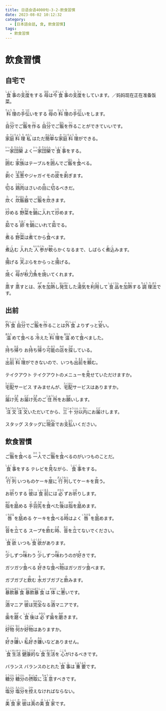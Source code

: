 ```yaml
---
title: 日语会语4000句-3-2-飲食習慣
date: 2023-08-02 10:12:32
category:
  - [日本語会話, 食, 飲食習慣]
tags:
  - 飲食習慣
---
```


# 飲食習慣

## 自宅で

<ruby>食<rt>しょく</rt>事<rt>じ</rt>の<rt></rt>支<rt>し</rt>度<rt>たく</rt>をする</ruby>
<ruby>母<rt>はは</rt>は<rt></rt>今<rt>いま</rt>食<rt>しょく</rt>事<rt>じ</rt>の<rt></rt>支<rt>し</rt>度<rt>たく</rt>をしています。／妈妈现在正在准备饭菜。</ruby>

<!-- more -->

<ruby>料<rt>りょう</rt>理<rt>り</rt>の<rt></rt>手<rt>て</rt>伝<rt>つだ</rt>いをする</ruby>
<ruby>母<rt>はは</rt>の<rt></rt>料<rt>りょう</rt>理<rt>り</rt>の<rt></rt>手<rt>て</rt>伝<rt>つだ</rt>いをします。</ruby>

<ruby>自<rt>じ</rt>分<rt>ぶん</rt>でご<rt></rt>飯<rt>はん</rt>を<rt></rt>作<rt>つく</rt>る</ruby>
<ruby>自<rt>じ</rt>分<rt>ぶん</rt>でご<rt></rt>飯<rt>はん</rt>を<rt></rt>作<rt>つく</rt>ることができていいです。</ruby>

<ruby>家<rt>か</rt>庭<rt>てい</rt>料<rt>りょう</rt>理<rt>り</rt></ruby>
<ruby>私<rt>わたし</rt>はただ<rt></rt>簡<rt>かん</rt>単<rt>たん</rt>な<rt></rt>家<rt>か</rt>庭<rt>てい</rt>料<rt>りょう</rt>理<rt>り</rt>ができる。</ruby>

<ruby>一<rt>いっ</rt>家<rt>か</rt>団<rt>だん</rt>欒<rt>らん</rt></ruby>
<ruby>よく<rt></rt>一<rt>いっ</rt>家<rt>か</rt>団<rt>だん</rt>欒<rt>らん</rt>で<rt></rt>食<rt>しょく</rt>事<rt>じ</rt>をする。</ruby>

<ruby>囲<rt>かこ</rt>む</ruby>
<ruby>家<rt>か</rt>族<rt>ぞく</rt>はテーブルを<rt></rt>囲<rt>かこ</rt>んでご<rt></rt>飯<rt>はん</rt>を<rt></rt>食<rt>た</rt>べる。</ruby>

<ruby>剥<rt>は</rt>ぐ</ruby>
<ruby>玉<rt>たま</rt>葱<rt>ねぎ</rt>やジャガイモの<rt></rt>皮<rt>かわ</rt>を<rt></rt>剥<rt>は</rt>ぎます。</ruby>

<ruby>切<rt>き</rt>る</ruby>
<ruby>鶏<rt>とり</rt>肉<rt>にく</rt>はさいの<rt></rt>目<rt>め</rt>に<rt></rt>切<rt>き</rt>るべきだ。</ruby>

<ruby>炊<rt>た</rt>く</ruby>
<ruby>炊<rt>すい</rt>飯<rt>はん</rt>器<rt>き</rt>でご<rt></rt>飯<rt>はん</rt>を<rt></rt>炊<rt>た</rt>きます。</ruby>

<ruby>炒<rt>いた</rt>める</ruby>
<ruby>野<rt>や</rt>菜<rt>さい</rt>を<rt></rt>鍋<rt>なべ</rt>に<rt></rt>入<rt>い</rt>れて<rt></rt>炒<rt>いた</rt>めます。</ruby>

<ruby>茹<rt>ゆ</rt>でる</ruby>
<ruby>卵<rt>たまご</rt>を<rt></rt>鍋<rt>なべ</rt>にいれて<rt></rt>茹<rt>ゆ</rt>でる。</ruby>

<ruby>煮<rt>に</rt>る</ruby>
<ruby>野<rt>や</rt>菜<rt>さい</rt>は<rt></rt>煮<rt>に</rt>てから<rt></rt>食<rt>た</rt>べます。</ruby>

<ruby>煮<rt>に</rt>込<rt>こ</rt>む</ruby>
<ruby>入<rt>い</rt>れた<rt></rt>人<rt>んいん</rt>参<rt>じん</rt>が<rt></rt>軟<rt>やわ</rt>らかくなるまで、しばらく<rt></rt>煮<rt>に</rt>込<rt>こ</rt>みます。</ruby>

<ruby>揚<rt>あ</rt>げる</ruby>
<ruby>天<rt>てん</rt>ぷらをからっと<rt></rt>揚<rt>あ</rt>げる。</ruby>

<ruby>焼<rt>や</rt>く</ruby>
<ruby>母<rt>はは</rt>が<rt></rt>秋刀魚<rt>さんま</rt>を<rt></rt>焼<rt>や</rt>いてくれます。</ruby>

<ruby>蒸<rt>む</rt>す</ruby>
<ruby>蒸<rt>む</rt>すとは、<rt></rt>水<rt>みず</rt>を<rt></rt>加<rt>か</rt>熱<rt>ねつ</rt>し<rt></rt>発<rt>はっ</rt>生<rt>せい</rt>した<rt></rt>湯<rt>ゆ</rt>気<rt>け</rt>を<rt></rt>利<rt>り</rt>用<rt>よう</rt>して<rt></rt>食<rt>しょく</rt>品<rt>ひん</rt>を<rt></rt>加<rt>か</rt>熱<rt>ねつ</rt>する<rt></rt>調<rt>ちょう</rt>理<rt>り</rt>法<rt>ほう</rt>です。</ruby>


## 出前

<ruby>外<rt>がい</rt>食<rt>しょく</rt></ruby>
<ruby>自<rt>じ</rt>分<rt>ぶん</rt>でご<rt></rt>飯<rt>はん</rt>を<rt></rt>作<rt>つく</rt>ることは<rt></rt>外<rt>がい</rt>食<rt>しょく</rt>よりずっと<rt></rt>安<rt>やす</rt>い。</ruby>

<ruby>温<rt>あたた</rt>めて<rt></rt>食<rt>た</rt>べる</ruby>
<ruby>冷<rt>ひ</rt>えた<rt></rt>料<rt>りょう</rt>理<rt>り</rt>を<rt></rt>温<rt>あたた</rt>めて<rt></rt>食<rt>た</rt>べました。</ruby>

<ruby>持<rt>も</rt>ち<rt></rt>帰<rt>かえ</rt>り</ruby>
<ruby>お<rt></rt>持<rt>も</rt>ち<rt></rt>帰<rt>かえ</rt>り<rt></rt>可<rt>か</rt>能<rt>のう</rt>の<rt></rt>店<rt>みせ</rt>を<rt></rt>探<rt>さが</rt>している。</ruby>

<ruby>出<rt>で</rt>前<rt>まえ</rt></ruby>
<ruby>料<rt>りょう</rt>理<rt>り</rt>ができないので、いつも<rt></rt>出<rt>で</rt>前<rt>まえ</rt>を<rt></rt>頼<rt>たの</rt>む。</ruby>

<ruby>テイクアウト</ruby>
<ruby>テイクアウトのメニューを<rt></rt>見<rt>み</rt>せていただけますか。</ruby>

<ruby>宅<rt>たく</rt>配<rt>はい</rt>サービス</ruby>
<ruby>すみませんが、<rt></rt>宅<rt>たく</rt>配<rt>はい</rt>サービスはありますか。</ruby>

<ruby>届<rt>とど</rt>け<rt></rt>先<rt>さき</rt></ruby>
<ruby>お<rt></rt>届<rt>とど</rt>け<rt></rt>先<rt>さき</rt>のご<rt></rt>住<rt>じゅう</rt>所<rt>しょ</rt>をお<rt></rt>願<rt>ねが</rt>いします。</ruby>

<ruby>注<rt>ちゅう</rt>文<rt>もん</rt></ruby>
<ruby>注<rt>ちゅう</rt>文<rt>もん</rt>いただいてから、<rt></rt>三<rt>さん</rt>十<rt>じゅう</rt>分<rt>ふん</rt>以<rt>い</rt>内<rt>ない</rt>にお<rt></rt>届<rt>とど</rt>けします。</ruby>

<ruby>スタッグ</ruby>
<ruby>スタッグに<rt></rt>現<rt>げん</rt>金<rt>きん</rt>でお<rt></rt>支<rt>し</rt>払<rt>はら</rt>いください。</ruby>


## 飲食習慣

<ruby>ご<rt></rt>飯<rt>はん</rt>を<rt></rt>食<rt>た</rt>べる</ruby>
<ruby>一<rt>ひと</rt>人<rt>り</rt>でご<rt></rt>飯<rt>はん</rt>を<rt></rt>食<rt>た</rt>べるのがいつものことだ。</ruby>

<ruby>食<rt>しょく</rt>事<rt>じ</rt>をする</ruby>
<ruby>テレビを<rt></rt>見<rt>み</rt>ながら、<rt></rt>食<rt>しょく</rt>事<rt>じ</rt>をする。</ruby>

<ruby>行<rt>ぎょう</rt>列<rt>れつ</rt></ruby>
<ruby>いつものケーキ<rt></rt>屋<rt>や</rt>に<rt></rt>行<rt>ぎょう</rt>列<rt>れつ</rt>してケーキを<rt></rt>買<rt>か</rt>う。</ruby>

<ruby>お<rt></rt>祈<rt>いの</rt>りする</ruby>
<ruby>彼<rt>かれ</rt>は<rt></rt>食<rt>しょく</rt>前<rt>まえ</rt>には<rt></rt>必<rt>かなら</rt>ずお<rt></rt>祈<rt>いの</rt>りします。</ruby>

<ruby>指<rt>ゆび</rt>を<rt></rt>舐<rt>な</rt>める</ruby>
<ruby>手<rt>て</rt>羽<rt>ば</rt>先<rt>さき</rt>を<rt></rt>食<rt>た</rt>べた<rt></rt>後<rt>あと</rt>は<rt></rt>指<rt>ゆび</rt>を<rt></rt>舐<rt>な</rt>めます。</ruby>

<ruby>唇<rt>くちびる</rt>を<rt></rt>舐<rt>な</rt>める</ruby>
<ruby>ケーキを<rt></rt>食<rt>た</rt>べる<rt></rt>時<rt>とき</rt>はよく<rt></rt>唇<rt>くちびる</rt>を<rt></rt>舐<rt>な</rt>めます。</ruby>

<ruby>音<rt>おと</rt>を<rt></rt>立<rt>た</rt>てる</ruby>
<ruby>スープを<rt></rt>飲<rt>の</rt>む<rt></rt>時<rt>とき</rt>、<rt></rt>音<rt>おと</rt>を<rt></rt>立<rt>た</rt>てないでください。</ruby>

<ruby>食<rt>しょく</rt>欲<rt>よく</rt></ruby>
<ruby>いつも<rt></rt>食<rt>しょく</rt>欲<rt>よく</rt>があります。</ruby>

<ruby>少<rt>すこ</rt>しずつ<rt></rt>味<rt>あじ</rt>わう</ruby>
<ruby>少<rt>すこ</rt>しずつ<rt></rt>味<rt>あじ</rt>わうのが<rt></rt>好<rt>す</rt>きです。</ruby>

<ruby>ガツガツ<rt></rt>食<rt>た</rt>べる</ruby>
<ruby>好<rt>す</rt>きな<rt></rt>食<rt>た</rt>べ<rt></rt>物<rt>もの</rt>はガツガツ<rt></rt>食<rt>た</rt>べます。</ruby>

<ruby>ガブガブと<rt></rt>飲<rt>の</rt>む</ruby>
<ruby>水<rt>を</rt>ガブガブと<rt></rt>飲<rt>の</rt>みます。</ruby>

<ruby>暴<rt>ぼう</rt>飲<rt>いん</rt>暴<rt>ぼう</rt>食<rt>しょく</rt></ruby>
<ruby>暴<rt>ぼう</rt>飲<rt>いん</rt>暴<rt>ぼう</rt>食<rt>しょく</rt>は<rt></rt>体<rt>からだ</rt>に<rt></rt>悪<rt>わる</rt>いです。</ruby>

<ruby>酒<rt>さけ</rt>マニア</ruby>
<ruby>彼<rt>かれ</rt>は<rt></rt>完<rt>かん</rt>全<rt>ぜん</rt>なる<rt></rt>酒<rt>さけ</rt>マニアです。</ruby>

<ruby>歯<rt>は</rt>を<rt></rt>磨<rt>みが</rt>く</ruby>
<ruby>食<rt>しょく</rt>後<rt>ご</rt>は<rt></rt>必<rt>かなら</rt>ず<rt></rt>歯<rt>は</rt>を<rt></rt>磨<rt>みが</rt>きます。</ruby>

<ruby>好<rt>こう</rt>物<rt>ぶつ</rt></ruby>
<ruby>何<rt>なに</rt>か<rt></rt>好<rt>こう</rt>物<rt>ぶつ</rt>はありますか。</ruby>

<ruby>好<rt>す</rt>き<rt></rt>嫌<rt>きら</rt>い</ruby>
<ruby>私<rt>は</rt>好<rt>す</rt>き<rt></rt>嫌<rt>きら</rt>いなどありません。</ruby>

<ruby>食<rt>しょく</rt>生<rt>せい</rt>活<rt>かつ</rt></ruby>
<ruby>健<rt>けん</rt>康<rt>こう</rt>的<rt>てき</rt>な<rt></rt>食<rt>しょく</rt>生<rt>せい</rt>活<rt>かつ</rt>を<rt></rt>心<rt>こころ</rt>がけるべきです。</ruby>

<ruby>バランス</ruby>
<ruby>バランスのとれた<rt></rt>食<rt>しょく</rt>事<rt>じ</rt>は<rt></rt>重<rt>じゅう</rt>要<rt>よう</rt>です。</ruby>

<ruby>糖<rt>とう</rt>分<rt>ぶん</rt></ruby>
<ruby>糖<rt>とう</rt>分<rt>ぶん</rt>の<rt></rt>摂<rt>せっ</rt>取<rt>しゅ</rt>に<rt></rt>注<rt>ちゅう</rt>意<rt>い</rt>すべきです。</ruby>

<ruby>塩<rt>えん</rt>分<rt>ぶん</rt></ruby>
<ruby>塩<rt>えん</rt>分<rt>ぶん</rt>を<rt></rt>控<rt>ひか</rt>えなければならない。</ruby>

<ruby>美<rt>び</rt>食<rt>しょく</rt>家<rt>か</rt></ruby>
<ruby>彼<rt>かれ</rt>は<rt></rt>真<rt>しん</rt>の<rt></rt>美<rt>び</rt>食<rt>しょく</rt>家<rt>か</rt>です。</ruby>

